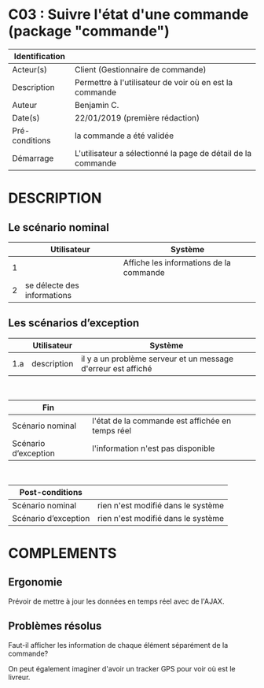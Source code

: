 # C03 : Suivre l'état d'une commande (package "commande")

|Identification | |
|-|-|
|Acteur(s) | Client (Gestionnaire de commande) |
|Description | Permettre à l'utilisateur de voir où en est la commande |
|Auteur | Benjamin C. |
|Date(s) | 22/01/2019 (première rédaction) |
|Pré-conditions | la commande a été validée |
|Démarrage | L'utilisateur a sélectionné la page de détail de la commande |

# DESCRIPTION

## Le scénario nominal
||Utilisateur|Système|
|-|-|-|
|1| | Affiche les informations de la commande |
|2| se délecte des informations | |

## Les scénarios d’exception

||Utilisateur|Système|
|-|-|-|
|1.a| description | il y a un problème serveur et un message d'erreur est affiché |

<br/>

|Fin||
|-|-|
|Scénario nominal | l'état de la commande est affichée en temps réel |
|Scénario d’exception | l'information n'est pas disponible |

<br/>

|Post-conditions||
|-|-
|Scénario nominal | rien n'est modifié dans le système |
|Scénario d’exception | rien n'est modifié dans le système |

# COMPLEMENTS

## Ergonomie 

Prévoir de mettre à jour les données en temps réel avec de l'AJAX.

## Problèmes résolus 

Faut-il afficher les information de chaque élément séparément de la commande?

On peut également imaginer d'avoir un tracker GPS pour voir où est le livreur.